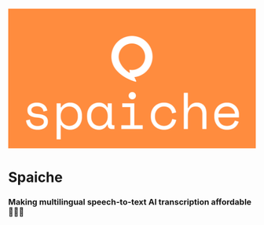 ![Logo](https://github.com/Spaiche/.github/blob/2e445854c5fedcd242929157f1a792a868fe2a7a/profile/res/spaiche-logo-upldpi.png)

# Spaiche

### Making multilingual speech-to-text AI transcription affordable 👨🏻‍💻
